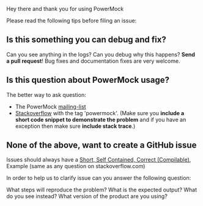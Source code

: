 Hey there and thank you for using PowerMock

Please read the following tips before filing an issue:

Is this something you can debug and fix?
-------------------------------------------------------

Can you see anything in the logs? Can you debug why this happens? **Send a pull request**! Bug fixes and documentation fixes are very welcome.


Is this question about PowerMock usage?
---------------------------------------

The better way to ask question:

* The PowerMock [mailing-list](https://groups.google.com/forum/#!forum/powermock/)
* [Stackoverflow](http://stackoverflow.com/questions/tagged/powermock) with the tag 'powermock'. (Make sure you **include a short code snippet to demonstrate the problem** and if you have an exception then make sure **include stack trace**.)

None of the above, want to create a GitHub issue
------------------------------------------------------------------

Issues should always have a [Short, Self Contained, Correct (Compilable)](http://sscce.org), Example (same as any question on stackoverflow.com)

In order to help us to clarify issue can you answer the following question:

What steps will reproduce the problem?
What is the expected output?
What do you see instead?
What version of the product are you using? 